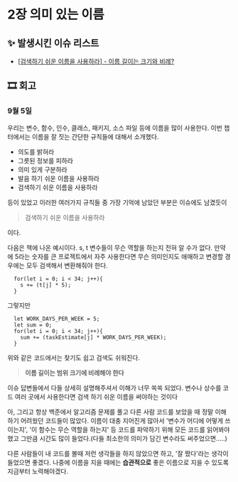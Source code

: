 # 2장 의미 있는 이름

## ✨ 발생시킨 이슈 리스트
- [[검색하기 쉬운 이름을 사용하라] - 이름 길이는 크기와 비례?](https://github.com/Eighteeen/CleanCode_Book_Study/issues/2)

## 🎞 회고

### 9월 5일
우리는 변수, 함수, 인수, 클래스, 패키지, 소스 파일 등에 이름을 많이 사용한다. 이번 챕터에서는 이름을 잘 짓는 간단한 규칙들에 대해서 소개했다.
- 의도를 밝혀라
- 그릇된 정보를 피하라
- 의미 있게 구분하라
- 발음 하기 쉬운 이름을 사용하라
- 검색하기 쉬운 이름을 사용하라

등이 있었고 이러한 여러가지 규칙들 중 가장 기억에 남았던 부분은 이슈에도 남겼듯이
> 검색하기 쉬운 이름을 사용하라

이다.

다음은 책에 나온 예시이다. s, t 변수들이 무슨 역할을 하는지 전혀 알 수가 없다. 만약에 5라는 숫자를 큰 프로젝트에서 자주 사용한다면 무슨 의미인지도 애매하고 변경할 경우에는 모두 검색해서 변환해줘야 한다.
```
  for(let i = 0; i < 34; j++){
    s += (t[j] * 5);
  }
```
그렇지만
```
  let WORK_DAYS_PER_WEEK = 5;
  let sum = 0;
  for(let i = 0; i < 34; j++){
    sum += (taskEstimate[j] * WORK_DAYS_PER_WEEK);
  }
```
위와 같은 코드에서는 찾기도 쉽고 검색도 쉬워진다.

> **이름 길이는 범위 크기에 비례해야 한다**

이슈 답변들에서 다들 상세히 설명해주셔서 이해가 너무 쏙쏙 되었다. 변수나 상수를 코드 여러 곳에서 사용한다면 검색 하기 쉬운 이름을 써야하는 것이다

아, 그리고 항상 백준에서 알고리즘 문제를 풀고 다른 사람 코드를 보았을 때 정말 이해하기 어려웠던 코드들이 많았다. 이름이 대충 지어진게 많아서 '변수가 어디에 어떻게 쓰이는지', '이 함수는 무슨 역할을 하는지' 등 코드를 파악하기 위해 모든 코드를 읽어봐야 했고 그만큼 시간도 많이 들었다.(다들 최소한의 의미가 담긴 변수라도 써주었으면.....)

다른 사람들이 내 코드를 볼때 저런 생각들을 하지 않았으면 하고, '잘 짰다'라는 생각이 들었으면 좋겠다. 나중에 이름을 지을 때에는 **습관적으로** 좋은 이름으로 지을 수 있도록 지금부터 노력해야겠다.
